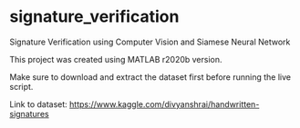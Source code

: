 # signature_verification
Signature Verification using Computer Vision and Siamese Neural Network

This project was created using MATLAB r2020b version.

Make sure to download and extract the dataset first before running the live script.

Link to dataset: https://www.kaggle.com/divyanshrai/handwritten-signatures
